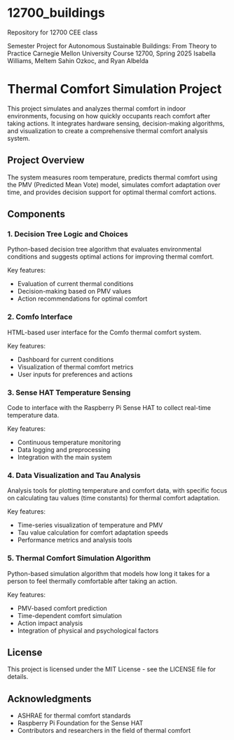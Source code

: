 # 12700_buildings
Repository for 12700 CEE class 

Semester Project for Autonomous Sustainable Buildings: From Theory to Practice
Carnegie Mellon University
Course 12700, Spring 2025 
Isabella Williams, Meltem Sahin Ozkoc, and Ryan Albelda 


# Thermal Comfort Simulation Project

This project simulates and analyzes thermal comfort in indoor environments, focusing on how quickly occupants reach comfort after taking actions. It integrates hardware sensing, decision-making algorithms, and visualization to create a comprehensive thermal comfort analysis system.

## Project Overview

The system measures room temperature, predicts thermal comfort using the PMV (Predicted Mean Vote) model, simulates comfort adaptation over time, and provides decision support for optimal thermal comfort actions.

## Components

### 1. Decision Tree Logic and Choices

Python-based decision tree algorithm that evaluates environmental conditions and suggests optimal actions for improving thermal comfort.

Key features:
- Evaluation of current thermal conditions
- Decision-making based on PMV values
- Action recommendations for optimal comfort

### 2. Comfo Interface

HTML-based user interface for the Comfo thermal comfort system.

Key features:
- Dashboard for current conditions
- Visualization of thermal comfort metrics
- User inputs for preferences and actions

### 3. Sense HAT Temperature Sensing

Code to interface with the Raspberry Pi Sense HAT to collect real-time temperature data.

Key features:
- Continuous temperature monitoring
- Data logging and preprocessing
- Integration with the main system

### 4. Data Visualization and Tau Analysis

Analysis tools for plotting temperature and comfort data, with specific focus on calculating tau values (time constants) for thermal comfort adaptation.

Key features:
- Time-series visualization of temperature and PMV
- Tau value calculation for comfort adaptation speeds
- Performance metrics and analysis tools

### 5. Thermal Comfort Simulation Algorithm

Python-based simulation algorithm that models how long it takes for a person to feel thermally comfortable after taking an action.

Key features:
- PMV-based comfort prediction
- Time-dependent comfort simulation
- Action impact analysis
- Integration of physical and psychological factors


## License

This project is licensed under the MIT License - see the LICENSE file for details.

## Acknowledgments

- ASHRAE for thermal comfort standards
- Raspberry Pi Foundation for the Sense HAT
- Contributors and researchers in the field of thermal comfort
